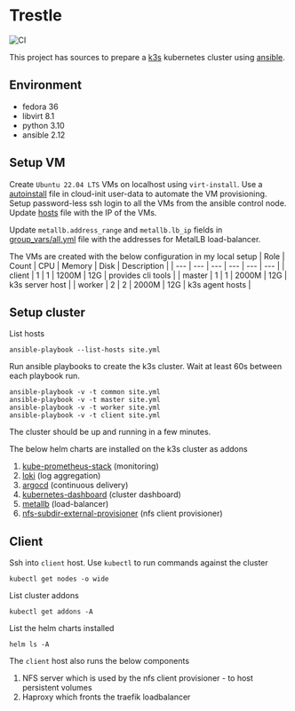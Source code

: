# Trestle

![CI](https://github.com/jostho/trestle/workflows/CI/badge.svg)

This project has sources to prepare a [k3s](https://github.com/k3s-io/k3s) kubernetes cluster using [ansible](https://github.com/ansible/ansible).

## Environment

* fedora 36
* libvirt 8.1
* python 3.10
* ansible 2.12

## Setup VM

Create `Ubuntu 22.04 LTS` VMs on localhost using `virt-install`.
Use a [autoinstall](https://ubuntu.com/server/docs/install/autoinstall-reference) file in cloud-init user-data to automate the VM provisioning.
Setup password-less ssh login to all the VMs from the ansible control node. Update [hosts](hosts) file with the IP of the VMs.

Update `metallb.address_range` and `metallb.lb_ip` fields in [group_vars/all.yml](group_vars/all.yml) file with the addresses for MetalLB load-balancer.

The VMs are created with the below configuration in my local setup
| Role | Count | CPU | Memory | Disk | Description |
| --- | --- | --- | --- | --- | --- |
| client | 1 | 1 | 1200M | 12G | provides cli tools |
| master | 1 | 1 | 2000M | 12G | k3s server host |
| worker | 2 | 2 | 2000M | 12G | k3s agent hosts |

## Setup cluster

List hosts

    ansible-playbook --list-hosts site.yml

Run ansible playbooks to create the k3s cluster. Wait at least 60s between each playbook run.

    ansible-playbook -v -t common site.yml
    ansible-playbook -v -t master site.yml
    ansible-playbook -v -t worker site.yml
    ansible-playbook -v -t client site.yml

The cluster should be up and running in a few minutes.

The below helm charts are installed on the k3s cluster as addons
1. [kube-prometheus-stack](https://prometheus-community.github.io/helm-charts) (monitoring)
1. [loki](https://grafana.github.io/helm-charts) (log aggregation)
1. [argocd](https://github.com/argoproj/argo-helm) (continuous delivery)
1. [kubernetes-dashboard](https://github.com/kubernetes/dashboard) (cluster dashboard)
1. [metallb](https://github.com/metallb/metallb) (load-balancer)
1. [nfs-subdir-external-provisioner](https://kubernetes-sigs.github.io/nfs-subdir-external-provisioner) (nfs client provisioner)

## Client

Ssh into `client` host. Use `kubectl` to run commands against the cluster

    kubectl get nodes -o wide

List cluster addons

    kubectl get addons -A

List the helm charts installed

    helm ls -A

The `client` host also runs the below components
1. NFS server which is used by the nfs client provisioner - to host persistent volumes
1. Haproxy which fronts the traefik loadbalancer